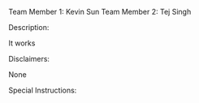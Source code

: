 Team Member 1: Kevin Sun
Team Member 2: Tej Singh

Description:

It works

Disclaimers:

None

Special Instructions:
